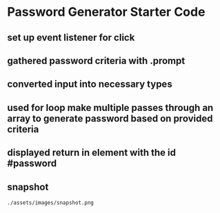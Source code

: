 # Password Generator Starter Code

## set up event listener for click

## gathered password criteria with .prompt

## converted input into necessary types

## used for loop make multiple passes through an array to generate password based on provided criteria

## displayed return in element with the id #password

## snapshot
    ./assets/images/snapshot.png
